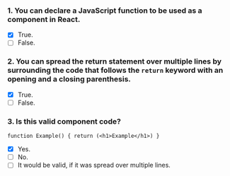 ### 1. You can declare a JavaScript function to be used as a component in React.

- [x] True.
- [ ] False.

### 2. You can spread the return statement over multiple lines by surrounding the code that follows the `return` keyword with an opening and a closing parenthesis.

- [x] True.
- [ ] False.

### 3. I​s this valid component code?

`function Example() { return (<h1>Example</h1>) }`

- [x] Yes.
- [ ] No.
- [ ] I​t would be valid, if it was spread over multiple lines.
